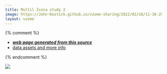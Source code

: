 ```yaml
---
title: Multil Icosa study 2
image: https://John-Kostick.github.io/vzome-sharing/2022/02/16/11-36-25-Multil-Icosa-study-2/Multil-Icosa-study-2.png
layout: vzome
---
```


{% comment %}
 - [***web page generated from this source***][post]
 - [data assets and more info][github]

[post]: <https://John-Kostick.github.io/vzome-sharing/2022/02/16/Multil-Icosa-study-2-11-36-25.html>
[github]: <https://github.com/John-Kostick/vzome-sharing/tree/main/2022/02/16/11-36-25-Multil-Icosa-study-2/>
{% endcomment %}

<vzome-viewer style="width: 100%; height: 65vh;"
       src="https://John-Kostick.github.io/vzome-sharing/2022/02/16/11-36-25-Multil-Icosa-study-2/Multil-Icosa-study-2.vZome" >
  <img src="https://John-Kostick.github.io/vzome-sharing/2022/02/16/11-36-25-Multil-Icosa-study-2/Multil-Icosa-study-2.png" />
</vzome-viewer>
